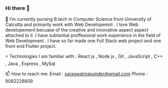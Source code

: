 ### Hi there 👋

<!--
[![Anurag's GitHub stats](https://github-readme-stats.vercel.app/api?username=anuraghazra)](https://github.com/anuraghazra/github-readme-stats)

-->
🔭 I’m currently  pursing B.tech in Computer Science from University of Calcutta and primarily work with Web Developemnt . I love Web developement becuase of the creative and innovative aspect aspect attached to it .I have subtantial proffesional work experience in the field of Web Development .  I have so far made one Full Stack web project and one front end Flutter project.

⚡ Technologies I am familiar with : React js , Node js , Git , JavaScript , C++ , Java , Express , MySql

📫 How to reach me: Email : saraswatmajumder@gmail.com  Phone : 9082228609
